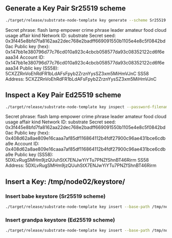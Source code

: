 ## Generate a Key Pair Sr25519 scheme

```sh
./target/release/substrate-node-template key generate --scheme Sr25519 --password-filename ./bin/substrate-node/res/password.txt
```

Secret phrase:       flash lamp empower crime phrase leader amateur food cloud usage affair kind
  Network ID:        substrate
  Secret seed:       0x3f445e8bfd7fa8162aa22dec768e2badff669091550b1105e4e8c5f0842bd0ac
  Public key (hex):  0x147bb1e380796d77c76cd010a923c4cbcb058577da93c08352122cd6f6eaaa34
  Account ID:        0x147bb1e380796d77c76cd010a923c4cbcb058577da93c08352122cd6f6eaaa34
  Public key (SS58): 5CXZZRnVoEhRdFR1bLdAFsFpyb2ZrznYysSZ3xm5MiHmVJnC
  SS58 Address:      5CXZZRnVoEhRdFR1bLdAFsFpyb2ZrznYysSZ3xm5MiHmVJnC


## Inspect a Key Pair Ed25519 scheme

```sh
./target/release/substrate-node-template key inspect --password-filename ./bin/substrate-node/res/password.txt --scheme Ed25519 "flash lamp empower crime phrase leader amateur food cloud usage affair kind"
```


Secret phrase:       flash lamp empower crime phrase leader amateur food cloud usage affair kind
  Network ID:        substrate
  Secret seed:       0x3f445e8bfd7fa8162aa22dec768e2badff669091550b1105e4e8c5f0842bd0ac
  Public key (hex):  0x408d62a8ae809e16caaa7af85df116864112b4fdf27900c96ae431bce6cdba9e
  Account ID:        0x408d62a8ae809e16caaa7af85df116864112b4fdf27900c96ae431bce6cdba9e
  Public key (SS58): 5DXLvRugSMHm9jzQUuhStX7ENJwYiYTu7PNZfShnBT46Rirm
  SS58 Address:      5DXLvRugSMHm9jzQUuhStX7ENJwYiYTu7PNZfShnBT46Rirm


## Insert a Key: /tmp/node02/keystore/

### Insert babe keystore (Sr25519 scheme)

```sh
./target/release/substrate-node-template key insert --base-path /tmp/node02 --chain=./bin/substrate-node/res/customSpecRaw.json --password-filename ./bin/substrate-node/res/password.txt --scheme Sr25519 --suri 0x3f445e8bfd7fa8162aa22dec768e2badff669091550b1105e4e8c5f0842bd0ac --key-type babe
```

### Insert grandpa keystore (Ed25519 scheme)

```sh
./target/release/substrate-node-template key insert --base-path /tmp/node02 --chain=./bin/substrate-node/res/customSpecRaw.json --password-filename ./bin/substrate-node/res/password.txt --scheme Ed25519 --suri 0x3f445e8bfd7fa8162aa22dec768e2badff669091550b1105e4e8c5f0842bd0ac --key-type gran
```
